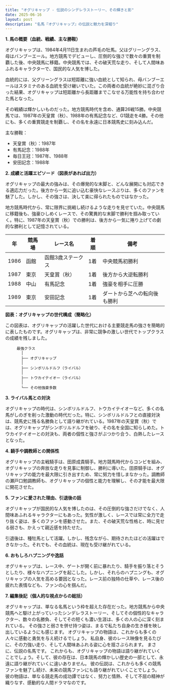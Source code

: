 ```yaml
---
title: "オグリキャップ - 伝説のシンデレラストーリー、その輝きと影"
date: 2025-06-16
layout: post
description: "名馬『オグリキャップ』の伝説と魅力を深堀り"
---
```


**1. 馬の概要（血統、戦績、主な勝鞍）**

オグリキャップは、1984年4月11日生まれの芦毛の牡馬。父はグリーングラス、母はバンブーエール。地方競馬でデビューし、圧倒的な強さで数々の重賞を制覇した後、中央競馬に移籍。中央競馬では、その破天荒な走り、そして人間味あふれるキャラクターで、国民的な人気を博した。

血統的には、父グリーングラスは短距離に強い血統として知られ、母バンブーエールはスタミナのある血統を受け継いでいた。この両者の血統が絶妙に混ざり合った結果、オグリキャップは短距離から長距離までこなせる万能性を持ち合わせた馬となった。

その戦績は輝かしいものだった。地方競馬時代を含め、通算26戦15勝。中央競馬では、1987年の天皇賞（秋）、1988年の有馬記念など、G1競走を4勝。その他にも、多くの重賞競走を制覇し、その名を永遠に日本競馬史に刻み込んだ。

主な勝鞍：

* 天皇賞（秋）：1987年
* 有馬記念：1988年
* 毎日王冠：1987年、1988年
* 安田記念：1988年


**2. 成績と活躍エピソード（図表があれば出力）**

オグリキャップの最大の強みは、その爆発的な末脚と、どんな展開にも対応できる適応力だった。後方から一気に追い込む豪快なレースぶりは、多くのファンを魅了した。しかし、その強さは、決して楽に得られたものではなかった。

地方競馬時代から、常に限界に挑戦し続けるような走りを見せていた。中央競馬に移籍後も、強豪ひしめくレースで、その驚異的な末脚で勝利を掴み取っていく。特に、1987年の天皇賞（秋）での勝利は、後方から一気に捲り上げての劇的な勝利として記憶されている。

| 年 | 競馬場 | レース名 | 着順 | 備考 |
|---|---|---|---|---|
| 1986 | 函館 | 函館3歳ステークス | 1着 | 中央競馬初勝利 |
| 1987 | 東京 | 天皇賞（秋） | 1着 | 後方から大逆転勝利 |
| 1988 | 中山 | 有馬記念 | 1着 | 強豪を相手に圧勝 |
| 1989 | 東京 | 安田記念 | 1着 | ダートから芝への転向後も勝利 |


**図表：オグリキャップの世代構成（簡略化）**

この図表は、オグリキャップの活躍した世代における主要競走馬の強さを簡略的に表したものです。オグリキャップは、非常に競争の激しい世代でトップクラスの成績を残しました。

```
     最強クラス
       │
       ├── オグリキャップ
       │
       ├── シンボリルドルフ（ライバル）
       │
       ├── トウカイテイオー（ライバル）
       │
       └── その他強豪多数
```


**3. ライバル馬との対決**

オグリキャップの時代は、シンボリルドルフ、トウカイテイオーなど、多くの名馬がしのぎを削った激動の時代だった。特に、シンボリルドルフとの直接対決は、競馬史に残る名勝負として語り継がれている。1987年の天皇賞（秋）では、オグリキャップがシンボリルドルフを破り、その名を全国に知らしめた。トウカイテイオーとの対決も、両者の個性と強さがぶつかり合う、白熱したレースとなった。


**4. 騎手や調教師との関係性**

オグリキャップの主戦騎手は、田原成貴騎手。地方競馬時代からコンビを組み、オグリキャップの奔放な走りを見事に制御し、勝利に導いた。田原騎手は、オグリキャップの能力を最大限に引き出すため、常に努力を惜しまなかった。調教師の瀬戸口勉調教師も、オグリキャップの個性と能力を理解し、その才能を最大限に開花させた。


**5. ファンに愛された理由、引退後の話**

オグリキャップが国民的な人気を博したのは、その圧倒的な強さだけでなく、人間味あふれるキャラクターにもあった。気性が激しく、レースでは常に全力で走り抜く姿は、多くのファンを感動させた。また、その破天荒な性格と、時に見せる弱さも、かえって親近感を持たせた。

引退後は、種牡馬として活躍。しかし、残念ながら、期待されたほどの活躍はできなかった。それでも、その血統は、現在も受け継がれている。


**6. おもしろハプニングや逸話**

オグリキャップは、レース中、ゲートが開く前に暴れたり、騎手を振り落とそうとしたり、様々なハプニングを起こした。しかし、それらのハプニングも、オグリキャップの人気を高める要因となった。レース前の独特の仕草や、レース後の疲れた表情なども、ファンの心を掴んだ。


**7. 編集後記（個人的な視点からの総括）**

オグリキャップは、単なる名馬という枠を超えた存在だった。地方競馬から中央競馬へと駆け上がっていったシンデレラストーリー、そしてその個性的なキャラクター、数々の名勝負、そしてその短くも濃い生涯は、多くの人の心に深く刻まれている。  その強さと弱さを併せ持つ姿は、まるで私たち自身の生き様を映し出しているようにも感じます。  オグリキャップの物語は、これからも多くの人々に感動と勇気を与え続けるでしょう。  私自身、彼のレース映像を見るたびに、その力強い走り、そして人間味あふれる姿に心を揺さぶられます。  まさに、伝説の名馬です。  これからも、オグリキャップの物語は語り継がれていくことでしょう。そして、彼の存在は、日本競馬の輝かしい歴史の一部として、永遠に語り継がれていくに違いありません。  彼の伝説は、これからも多くの競馬ファンを魅了し続け、未来の競馬ファンにも語り継がれていくことでしょう。  彼の物語は、単なる競走馬の成功譚ではなく、努力と情熱、そして不屈の精神が織りなす、感動的な人間ドラマなのです。
